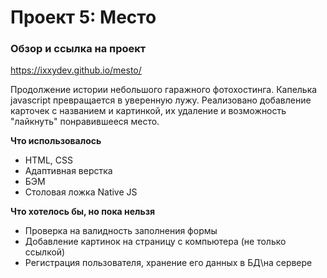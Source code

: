 # Проект 5: Место

### Обзор и ссылка на проект

https://ixxydev.github.io/mesto/

Продолжение истории небольшого гаражного фотохостинга. Капелька javascript превращается в уверенную лужу. Реализовано добавление карточек с названием и картинкой, их удаление и возможность "лайкнуть" понравившееся место.


**Что использовалось**

* HTML, CSS
* Адаптивная верстка
* БЭМ
* Столовая ложка Native JS


**Что хотелось бы, но пока нельзя**

* Проверка на валидность заполнения формы
* Добавление картинок на страницу с компьютера (не только ссылкой)
* Регистрация пользователя, хранение его данных в БД\на сервере